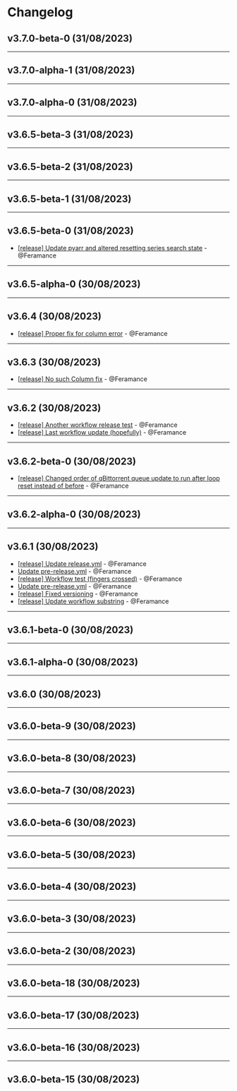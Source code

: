 # Changelog

## v3.7.0-beta-0 (31/08/2023)

---

## v3.7.0-alpha-1 (31/08/2023)

---

## v3.7.0-alpha-0 (31/08/2023)

---

## v3.6.5-beta-3 (31/08/2023)

---

## v3.6.5-beta-2 (31/08/2023)

---

## v3.6.5-beta-1 (31/08/2023)

---

## v3.6.5-beta-0 (31/08/2023)
- [[release] Update pyarr and altered resetting series search state](https://github.com/Feramance/qBitrr/commit/3972e44e414351a368042039210d61872cd3485b) - @Feramance

---

## v3.6.5-alpha-0 (30/08/2023)

---

## v3.6.4 (30/08/2023)
- [[release] Proper fix for column error](https://github.com/Feramance/qBitrr/commit/df3c8d578f6439623055871eed0c55a40ba41cf4) - @Feramance

---

## v3.6.3 (30/08/2023)
- [[release] No such Column fix](https://github.com/Feramance/qBitrr/commit/25684f81409debe665b29519da10a9b7a8191392) - @Feramance

---

## v3.6.2 (30/08/2023)
- [[release] Another workflow release test](https://github.com/Feramance/qBitrr/commit/31415019708b0e9353152bcd25d67c21648ddcd8) - @Feramance
- [[release] Last workflow update (hopefully)](https://github.com/Feramance/qBitrr/commit/3476cdb4efe64e0cc154208b9c1cbcc159bd2188) - @Feramance

---

## v3.6.2-beta-0 (30/08/2023)
- [[release] Changed order of qBittorrent queue update to run after loop reset instead of before](https://github.com/Feramance/qBitrr/commit/5045c46c17e6d9b8111874eb038c57d25531915a) - @Feramance

---

## v3.6.2-alpha-0 (30/08/2023)

---

## v3.6.1 (30/08/2023)
- [[release] Update release.yml](https://github.com/Feramance/qBitrr/commit/d5bac9c2559e339647a7bd983e9e83dd56ece414) - @Feramance
- [Update pre-release.yml](https://github.com/Feramance/qBitrr/commit/6a95ad1abdf1823630f8ae32b0631a8c0e36a811) - @Feramance
- [[release] Workflow test (fingers crossed)](https://github.com/Feramance/qBitrr/commit/f247036888b669733b6ad74abf21a5356c49675a) - @Feramance
- [Update pre-release.yml](https://github.com/Feramance/qBitrr/commit/99551ed11353bbf6fcfb0d87f535989c7168fd8c) - @Feramance
- [[release] Fixed versioning](https://github.com/Feramance/qBitrr/commit/9b677e29a20cab5abb777b1ad90754957fca0c50) - @Feramance
- [[release] Update workflow substring](https://github.com/Feramance/qBitrr/commit/dad5d162bbab93ca1c79d65c37ebda2ec5985d11) - @Feramance

---

## v3.6.1-beta-0 (30/08/2023)

---

## v3.6.1-alpha-0 (30/08/2023)

---

## v3.6.0 (30/08/2023)

---

## v3.6.0-beta-9 (30/08/2023)

---

## v3.6.0-beta-8 (30/08/2023)

---

## v3.6.0-beta-7 (30/08/2023)

---

## v3.6.0-beta-6 (30/08/2023)

---

## v3.6.0-beta-5 (30/08/2023)

---

## v3.6.0-beta-4 (30/08/2023)

---

## v3.6.0-beta-3 (30/08/2023)

---

## v3.6.0-beta-2 (30/08/2023)

---

## v3.6.0-beta-18 (30/08/2023)

---

## v3.6.0-beta-17 (30/08/2023)

---

## v3.6.0-beta-16 (30/08/2023)

---

## v3.6.0-beta-15 (30/08/2023)
